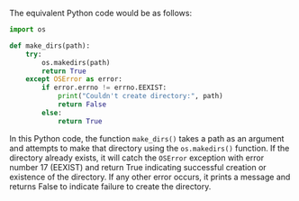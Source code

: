  The equivalent Python code would be as follows:

```python
import os

def make_dirs(path):
    try:
        os.makedirs(path)
        return True
    except OSError as error:
        if error.errno != errno.EEXIST:
            print("Couldn't create directory:", path)
            return False
        else:
            return True
```
In this Python code, the function `make_dirs()` takes a path as an argument and attempts to make that directory using the `os.makedirs()` function. If the directory already exists, it will catch the `OSError` exception with error number 17 (EEXIST) and return True indicating successful creation or existence of the directory. If any other error occurs, it prints a message and returns False to indicate failure to create the directory.
